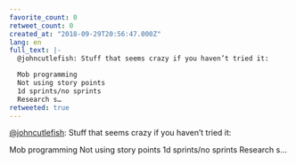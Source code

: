 ```yaml
---
favorite_count: 0
retweet_count: 0
created_at: "2018-09-29T20:56:47.000Z"
lang: en
full_text: |-
  @johncutlefish: Stuff that seems crazy if you haven’t tried it:

  Mob programming
  Not using story points
  1d sprints/no sprints
  Research s…
retweeted: true
---
```


[@johncutlefish](https://twitter.com/johncutlefish): Stuff that seems crazy if
you haven’t tried it:

Mob programming Not using story points 1d sprints/no sprints Research s…
